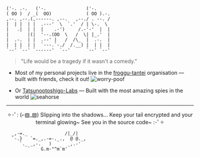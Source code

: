 ```
('-. .-.   ('-.               ('-.     
( OO )  / _(  OO)             ( OO ).-. 
,--. ,--.(,------. ,--.   ,--./ . --. / 
|  | |  | |  .---'  \  `.'  / | \-.  \  
|   .|  | |  |    .-')     /.-'-'  |  | 
|       |(|  '--.(OO  \   /  \| |_.'  | 
|  .-.  | |  .--' |   /  /\_  |  .-.  | 
|  | |  | |  `---.`-./  /.__) |  | |  | 
`--' `--' `------'  `--'      `--' `--'
```

> "Life would be a tragedy if it wasn't a comedy."

- Most of my personal projects live in the [froggu-tantei](https://github.com/froggu-tantei) organisation — built with friends, check it out! ![worry-poof](https://github.com/user-attachments/assets/396e2e47-acf2-4aff-868b-fb0784c9fc08)

- Or [Tatsunootoshigo-Labs](https://github.com/Tatsunootoshigo-Labs) — Built with the most amazing spies in the world ![seahorse](https://github.com/user-attachments/assets/80b380a5-a451-4e01-ba80-e06016d53c88)



---

<p align="center">✧･ﾟ: (⌐▨_▨) Slipping into the shadows... Keep your tail encrypted and your terminal glowing~ See you in the source code~ :･ﾟ✧</p>

```
  _,-=._              /|_/|
  `-.}   `=._,.-=-._.,  @ @._,
     `._ _,-.   )      _,.-'
        `    G.m-"^m`m'        
```
